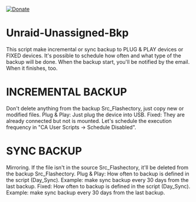 [![Donate](https://img.shields.io/badge/Donate-PayPal-green.svg)](https://www.paypal.com/donate?business=QVR5JEKFBASVW&no_recurring=0&currency_code=USD)
# Unraid-Unassigned-Bkp
This script make incremental or sync backup to PLUG & PLAY devices or FIXED devices.
It's possible to schedule how often and what type of the backup will be done.
When the backup start, you'll be notified by the email. When it finishes, too.

# INCREMENTAL BACKUP
Don't delete anything from the backup Src_Flashectory, just copy new or modified files.
	Plug & Play: 	Just plug the device into USB.
 	Fixed:		They are already connected but not is mounted.
 			Let's schedule the execution frequency in "CA User Scripts -> Schedule Disabled".

# SYNC BACKUP
Mirroring. If the file isn't in the source Src_Flashectory, it'll be deleted from the backup Src_Flashectory.
	Plug & Play:	How often to backup is defined in the script (Day_Sync). Example: make sync backup every 30 days from the last backup.
	Fixed:		How often to backup is defined in the script (Day_Sync). Example: make sync backup every 30 days from the last backup.
